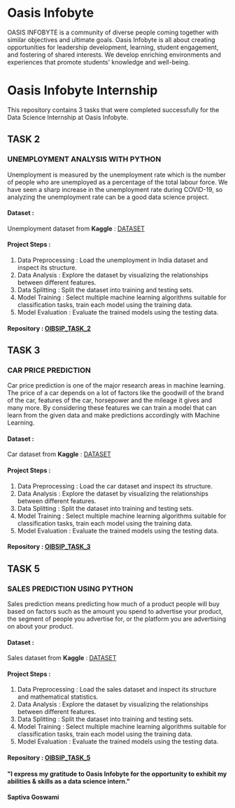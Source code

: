 # Oasis Infobyte
OASIS INFOBYTE is a community of diverse people coming together with similar objectives and ultimate goals. Oasis Infobyte is all about creating opportunities for leadership development, learning, student engagement, and fostering of shared interests. We develop enriching environments and experiences that promote students' knowledge and well-being.

# Oasis Infobyte Internship 
This repository contains 3 tasks that were completed successfully for the Data Science Internship at Oasis Infobyte.


## TASK 2
### UNEMPLOYMENT ANALYSIS WITH PYTHON
Unemployment is measured by the unemployment rate which is the number of people who are unemployed as a percentage of the total labour force. We have seen a sharp increase in the unemployment rate during COVID-19, so analyzing the unemployment rate can be a good data science project. 
#### Dataset :
Unemployment dataset from **Kaggle** : [DATASET](https://www.kaggle.com/datasets/gokulrajkmv/unemployment-in-india)
#### Project Steps :
1. Data Preprocessing : Load the unemployment in India dataset and inspect its structure.
2. Data Analysis : Explore the dataset by visualizing the relationships between different features.
3. Data Splitting : Split the dataset into training and testing sets.
4. Model Training : Select multiple machine learning algorithms suitable for classification tasks, train each model using the training data.
5. Model Evaluation : Evaluate the trained models using the testing data.
#### Repository : [OIBSIP_TASK_2](https://github.com/Saptiva-sudo/oasis_infobye_internship_tasks/blob/main/OIBSIP_TASK_2.ipynb)

## TASK 3
### CAR PRICE PREDICTION
Car price prediction is one of the major research areas in machine learning. The price of a car depends on a lot of factors like the goodwill of the brand of the car, features of the car, horsepower and the mileage it gives and many more. By considering these features we can train a model that can learn from the given data and make predictions accordingly with Machine Learning.
#### Dataset :
Car dataset from **Kaggle** : [DATASET](https://www.kaggle.com/datasets/vijayaadithyanvg/car-price-predictionused-cars)
#### Project Steps :
1. Data Preprocessing : Load the car dataset and inspect its structure.
2. Data Analysis : Explore the dataset by visualizing the relationships between different features.
3. Data Splitting : Split the dataset into training and testing sets.
4. Model Training : Select multiple machine learning algorithms suitable for classification tasks, train each model using the training data.
5. Model Evaluation : Evaluate the trained models using the testing data.
#### Repository : [OIBSIP_TASK_3](https://github.com/Saptiva-sudo/oasis_infobye_internship_tasks/blob/main/OIBSIP_TASK_3.ipynb)

## TASK 5
### SALES PREDICTION USING PYTHON
Sales prediction means predicting how much of a product people will buy based on factors such as the amount you spend to advertise your product, the segment of people you advertise for, or the platform you are advertising on about your product.
#### Dataset :
Sales dataset from **Kaggle** : [DATASET](https://www.kaggle.com/datasets/bumba5341/advertisingcsv)
#### Project Steps :
1. Data Preprocessing : Load the sales dataset and inspect its structure and mathematical statistics.
2. Data Analysis : Explore the dataset by visualizing the relationships between different features.
3. Data Splitting : Split the dataset into training and testing sets.
4. Model Training : Select multiple machine learning algorithms suitable for classification tasks, train each model using the training data.
5. Model Evaluation : Evaluate the trained models using the testing data.
#### Repository : [OIBSIP_TASK_5](https://github.com/Saptiva-sudo/oasis_infobye_internship_tasks/blob/main/OIBSIP_TASK_5.ipynb)




#### "I express my gratitude to Oasis Infobyte for the opportunity to exhibit my abilities & skills as a data science intern." 
#### Saptiva Goswami
